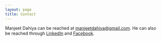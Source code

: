 ```yaml
---
layout: page
title: Contact
---
```


Manjeet Dahiya can be reached at [manjeetdahiya@gmail.com](mailto:manjeetdahiya@gmail.com).
He can also be reached through [LinkedIn](https://www.linkedin.com/in/manjeetdahiya)
and
[Facebook](https://www.facebook.com/manjeetdahiya).
